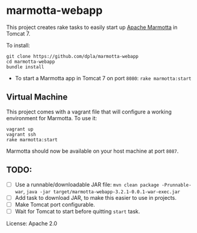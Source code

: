 marmotta-webapp
===============

This project creates rake tasks to easily start up [Apache Marmotta](http://marmotta.apache.org/) in Tomcat 7.

To install:

    git clone https://github.com/dpla/marmotta-webapp
	cd marmotta-webapp
    bundle install

* To start a Marmotta app in Tomcat 7 on port `8080`: `rake marmotta:start`

Virtual Machine
---------------
This project comes with a vagrant file that will configure a working environment
for Marmotta. To use it:

    vagrant up
    vagrant ssh
	rake marmotta:start

Marmotta should now be available on your host machine at port `8087`.

TODO:
-----
* [ ] Use a runnable/downloadable JAR file: `mvn clean package -Prunnable-war`, `java -jar target/marmotta-webapp-3.2.1-0.0.1-war-exec.jar`
* [ ] Add task to download JAR, to make this easier to use in projects.
* [ ] Make Tomcat port configurable.
* [ ] Wait for Tomcat to start before quitting `start` task.

License: Apache 2.0
